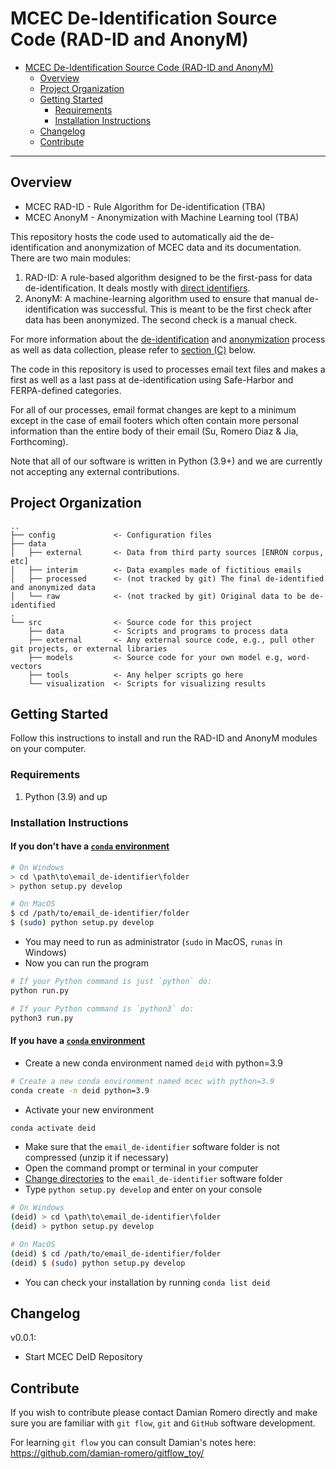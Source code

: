 # MCEC De-Identification Source Code (RAD-ID and AnonyM)

- [MCEC De-Identification Source Code (RAD-ID and AnonyM)](#mcec-de-identification-source-code-rad-id-and-anonym)
  - [Overview](#overview)
  - [Project Organization](#project-organization)
  - [Getting Started](#getting-started)
    - [Requirements](#requirements)
    - [Installation Instructions](#installation-instructions)
  - [Changelog](#changelog)
  - [Contribute](#contribute)

-------------------------

## Overview

- MCEC RAD-ID - Rule Algorithm for De-identification (TBA)
- MCEC AnonyM - Anonymization with Machine Learning tool (TBA)

This repository hosts the code used to automatically aid the de-identification and anonymization of MCEC data and its documentation. There are two main modules:

1. RAD-ID: A rule-based algorithm designed to be the first-pass for data de-identification. It deals mostly with [direct identifiers](docs/Terms-and-definitions.md#direct-identifiers).
2. AnonyM: A machine-learning algorithm used to ensure that manual de-identification was successful. This is meant to be the first check after data has been anonymized. The second check is a manual check.

For more information about the [de-identification](docs/Terms-and-definitions.md##de-identified-data) and [anonymization](docs/Terms-and-definitions.md#anonymized-data) process as well as data collection, please refer to [section (C)](#c-data-stewardship-mcec-approach-to-data-management) below.

The code in this repository is used to processes email text files and makes a first as well as a last pass at de-identification using Safe-Harbor and FERPA-defined categories.

For all of our processes, email format changes are kept to a minimum except in the case of email footers which often contain more personal information than the entire body of their email (Su, Romero Diaz & Jia, Forthcoming).

Note that all of our software is written in Python (3.9+) and we are currently not accepting any external contributions.

## Project Organization

```
..
├── config             <- Configuration files
├── data
│   ├── external       <- Data from third party sources [ENRON corpus, etc]
│   ├── interim        <- Data examples made of fictitious emails
│   ├── processed      <- (not tracked by git) The final de-identified and anonymized data
│   └── raw            <- (not tracked by git) Original data to be de-identified
.
└── src                <- Source code for this project
    ├── data           <- Scripts and programs to process data
    ├── external       <- Any external source code, e.g., pull other git projects, or external libraries
    ├── models         <- Source code for your own model e.g, word-vectors
    ├── tools          <- Any helper scripts go here
    └── visualization  <- Scripts for visualizing results
```

## Getting Started

Follow this instructions to install and run the RAD-ID and AnonyM modules on your computer.

### Requirements

1. Python (3.9) and up

### Installation Instructions

#### If you don't have a [`conda` environment](https://realpython.com/effective-python-environment/)

```bash
# On Windows
> cd \path\to\email_de-identifier\folder
> python setup.py develop

# On MacOS
$ cd /path/to/email_de-identifier/folder
$ (sudo) python setup.py develop
```

- You may need to run as administrator (`sudo` in MacOS, `runas` in Windows)
- Now you can run the program

```bash
# If your Python command is just `python` do:
python run.py

# If your Python command is `python3` do:
python3 run.py
```

#### If you have a [`conda` environment](https://realpython.com/effective-python-environment/)

- Create a new conda environment named `deid` with python=3.9

```bash
# Create a new conda environment named mcec with python=3.9
conda create -n deid python=3.9
```

- Activate your new environment

```bash
conda activate deid
```

- Make sure that the `email_de-identifier` software folder is not compressed (unzip it if necessary)
- Open the command prompt or terminal in your computer
- [Change directories](https://www.howtogeek.com/659411/how-to-change-directories-in-command-prompt-on-windows-10/#:~:text=If%20the%20folder%20you%20want,window%2C%20and%20then%20press%20Enter.&text=The%20directory%20you%20switched%20to%20will%20be%20reflected%20in%20the%20command%20line.) to the `email_de-identifier` software folder
- Type `python setup.py develop` and enter on your console

```bash
# On Windows
(deid) > cd \path\to\email_de-identifier\folder
(deid) > python setup.py develop

# On MacOS
(deid) $ cd /path/to/email_de-identifier/folder
(deid) $ (sudo) python setup.py develop
```

- You can check your installation by running `conda list deid`

## Changelog

v0.0.1:

 * Start MCEC DeID Repository

## Contribute

If you wish to contribute please contact Damian Romero directly and make sure you are familiar with `git flow`, `git` and `GitHub` software development.

For learning `git flow` you can consult Damian's notes here: https://github.com/damian-romero/gitflow_toy/
